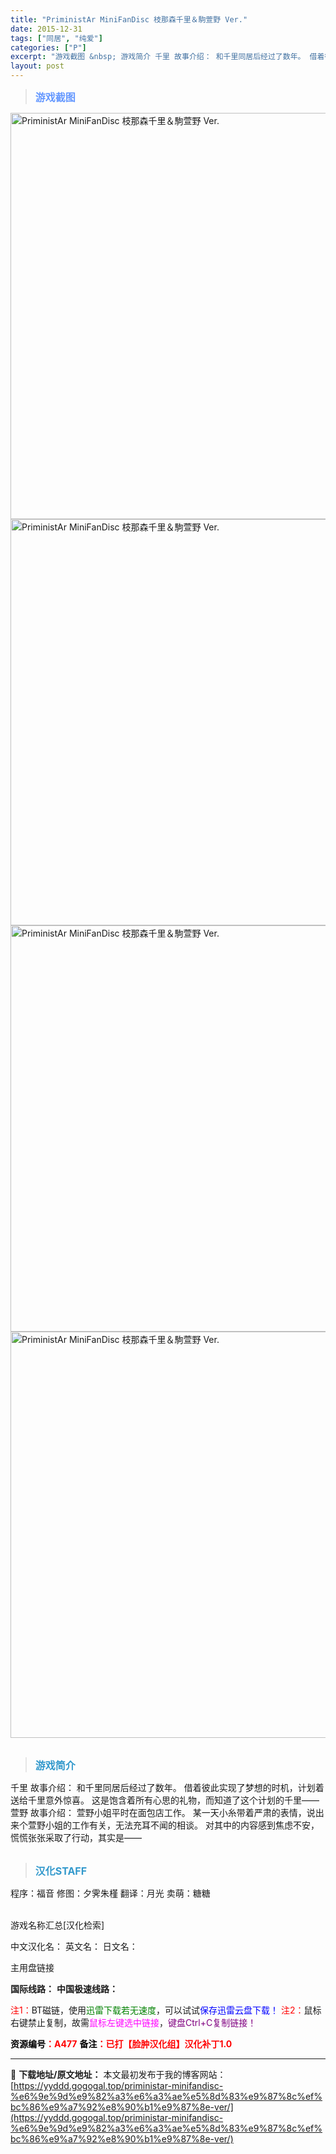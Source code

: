 ```yaml
---
title: "PriministAr MiniFanDisc 枝那森千里＆駒萱野 Ver."
date: 2015-12-31
tags: ["同居", "纯爱"]
categories: ["P"]
excerpt: "游戏截图 &nbsp; 游戏简介 千里 故事介绍： 和千里同居后经过了数年。 借着彼此实现了梦想的时机，计划着送给千里意外惊喜。 这是饱含着所有心思的礼物，而知道了这个计划的千里——萱野 故事介绍： 萱野小姐平时在面包店工作。 某一天小糸带着严肃的表情，说出来个萱野小姐的工作有关，无法充耳不闻的相谈&hellip;"
layout: post
---
```


<div>
<blockquote><b><span style="font-size: 12pt; color: #6699ff;">游戏截图</span></b></blockquote>
<div><img title="点击放大" src="https://yyddd.gogogal.top/wp-content/uploads/2025/04/005ODKsIjw1ezj36cc4nlj30zm0kw7am.webp" alt="PriministAr MiniFanDisc 枝那森千里＆駒萱野 Ver." width="650" /></div>
<div><img title="点击放大" src="https://yyddd.gogogal.top/wp-content/uploads/2025/04/20250430_6811ef706a5d5.webp" alt="PriministAr MiniFanDisc 枝那森千里＆駒萱野 Ver." width="650" /></div>
<div><img title="点击放大" src="https://yyddd.gogogal.top/wp-content/uploads/2025/04/20250430_6811ef72031db.webp" alt="PriministAr MiniFanDisc 枝那森千里＆駒萱野 Ver." width="650" /></div>
<div><img title="点击放大" src="https://yyddd.gogogal.top/wp-content/uploads/2025/04/20250430_6811ef73d3203.webp" alt="PriministAr MiniFanDisc 枝那森千里＆駒萱野 Ver." width="650" /></div>
&nbsp;
<blockquote><b><span style="font-size: 12pt; color: #3399cc;">游戏简介</span></b></blockquote>
<div>千里 故事介绍：
和千里同居后经过了数年。
借着彼此实现了梦想的时机，计划着送给千里意外惊喜。
这是饱含着所有心思的礼物，而知道了这个计划的千里——萱野 故事介绍：
萱野小姐平时在面包店工作。
某一天小糸带着严肃的表情，说出来个萱野小姐的工作有关，无法充耳不闻的相谈。
对其中的内容感到焦虑不安，慌慌张张采取了行动，其实是——</div>
&nbsp;
<blockquote><b><span style="font-size: 12pt; color: #3399cc;">汉化STAFF</span></b></blockquote>
<div>程序：福音
修图：夕霁朱槿
翻译：月光
卖萌：糖糖</div>
&nbsp;

游戏名称汇总[汉化检索]

中文汉化名：
英文名：
日文名：

</div>
<div class="panel panel-primary">
<div class="panel-heading">主用盘链接</div>
<div class="panel-body">

<b>国际线路：</b>
<b>中国极速线路：</b>


<span style="color: #ff0000;">注1：</span>BT磁链，使用<span style="color: #008000;">迅雷下载若无速度</span>，可以试试<span style="color: #0000ff;">保存迅雷云盘下载！</span>
<span style="color: #ff0000;">注2：</span>鼠标右键禁止复制，故需<span style="color: #ff00ff;">鼠标左键选中链接</span>，<span style="color: #800080;">键盘Ctrl+C复制链接！</span>

</div>
<div class="panel-footer"><span style="color: #ff0000;"><b><span style="color: #000000;">资源编号</span>：A477</b></span>
<span style="color: #ff0000;"><b><span style="color: #000000;">备注</span>：已打【脸肿汉化组】汉化补丁1.0</b></span></div>
</div>

---
📖 **下载地址/原文地址：** 本文最初发布于我的博客网站：[https://yyddd.gogogal.top/priministar-minifandisc-%e6%9e%9d%e9%82%a3%e6%a3%ae%e5%8d%83%e9%87%8c%ef%bc%86%e9%a7%92%e8%90%b1%e9%87%8e-ver/](https://yyddd.gogogal.top/priministar-minifandisc-%e6%9e%9d%e9%82%a3%e6%a3%ae%e5%8d%83%e9%87%8c%ef%bc%86%e9%a7%92%e8%90%b1%e9%87%8e-ver/)
